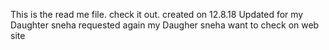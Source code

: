 This is the read me file. 
check it out. created on 12.8.18
Updated for my Daughter sneha requested
again my Daugher sneha want to check on web site
